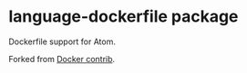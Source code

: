 # language-dockerfile package

Dockerfile support for Atom.

Forked from [Docker contrib](https://github.com/dotcloud/docker/tree/master/contrib/syntax/textmate).
